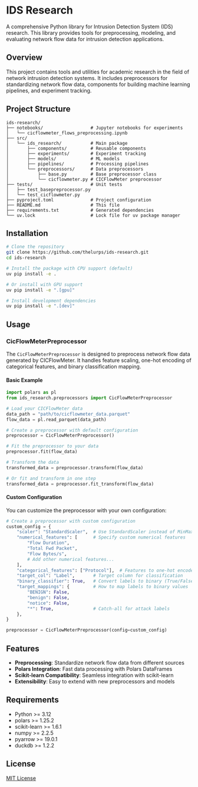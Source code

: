 # IDS Research

A comprehensive Python library for Intrusion Detection System (IDS) research. This library provides tools for preprocessing, modeling, and evaluating network flow data for intrusion detection applications.

## Overview

This project contains tools and utilities for academic research in the field of network intrusion detection systems. It includes preprocessors for standardizing network flow data, components for building machine learning pipelines, and experiment tracking.

## Project Structure

```
ids-research/
├── notebooks/                  # Jupyter notebooks for experiments
│   └── cicflowmeter_flows_preprocessing.ipynb
├── src/
│   └── ids_research/           # Main package
│       ├── components/         # Reusable components
│       ├── experiments/        # Experiment tracking
│       ├── models/             # ML models
│       ├── pipelines/          # Processing pipelines
│       └── preprocessors/      # Data preprocessors
│           ├── base.py         # Base preprocessor class
│           └── cicflowmeter.py # CICFlowMeter preprocessor
├── tests/                      # Unit tests
│   ├── test_basepreprocessor.py
│   └── test_cicflowmeter.py
├── pyproject.toml              # Project configuration
├── README.md                   # This file
├── requirements.txt            # Generated dependencies
└── uv.lock                     # Lock file for uv package manager
```

## Installation

```bash
# Clone the repository
git clone https://github.com/thelurps/ids-research.git
cd ids-research

# Install the package with CPU support (default)
uv pip install -e .

# Or install with GPU support
uv pip install -e ".[gpu]"

# Install development dependencies
uv pip install -e ".[dev]"
```

## Usage

### CicFlowMeterPreprocessor

The `CicFlowMeterPreprocessor` is designed to preprocess network flow data generated by CICFlowMeter. It handles feature scaling, one-hot encoding of categorical features, and binary classification mapping.

#### Basic Example

```python
import polars as pl
from ids_research.preprocessors import CicFlowMeterPreprocessor

# Load your CICFlowMeter data
data_path = "path/to/cicflowmeter_data.parquet"
flow_data = pl.read_parquet(data_path)

# Create a preprocessor with default configuration
preprocessor = CicFlowMeterPreprocessor()

# Fit the preprocessor to your data
preprocessor.fit(flow_data)

# Transform the data
transformed_data = preprocessor.transform(flow_data)

# Or fit and transform in one step
transformed_data = preprocessor.fit_transform(flow_data)
```

#### Custom Configuration

You can customize the preprocessor with your own configuration:

```python
# Create a preprocessor with custom configuration
custom_config = {
    "scaler": "StandardScaler",  # Use StandardScaler instead of MinMaxScaler
    "numerical_features": [      # Specify custom numerical features
        "Flow Duration",
        "Total Fwd Packet",
        "Flow Bytes/s",
        # Add other numerical features...
    ],
    "categorical_features": ["Protocol"],  # Features to one-hot encode
    "target_col": "Label",       # Target column for classification
    "binary_classifier": True,   # Convert labels to binary (True/False)
    "target_mappings": {         # How to map labels to binary values
        "BENIGN": False,
        "benign": False,
        "notice": False,
        "*": True,               # Catch-all for attack labels
    },
}

preprocessor = CicFlowMeterPreprocessor(config=custom_config)
```

## Features

- **Preprocessing**: Standardize network flow data from different sources
- **Polars Integration**: Fast data processing with Polars DataFrames
- **Scikit-learn Compatibility**: Seamless integration with scikit-learn
- **Extensibility**: Easy to extend with new preprocessors and models

## Requirements

- Python >= 3.12
- polars >= 1.25.2
- scikit-learn >= 1.6.1
- numpy >= 2.2.5
- pyarrow >= 19.0.1
- duckdb >= 1.2.2

## License

[MIT License](LICENSE)
